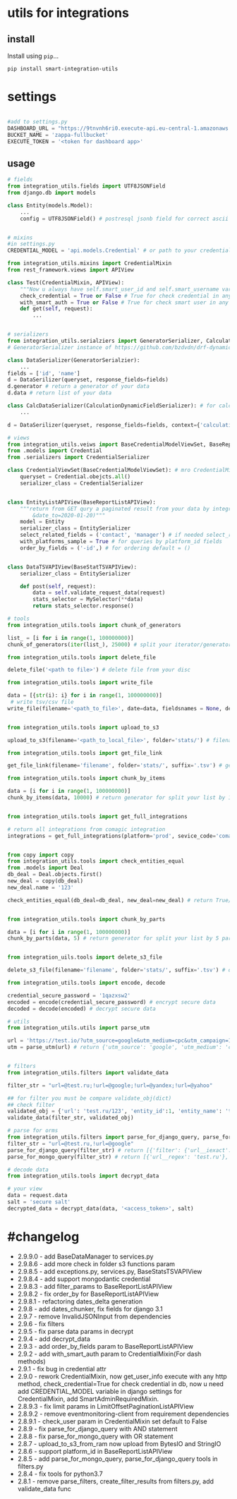 # utils for integrations

## install

Install using `pip`...

    pip install smart-integration-utils

# settings

```python

#add to settings.py
DASHBOARD_URL = "https://9tnvnh6ri0.execute-api.eu-central-1.amazonaws.com/dashboard/"
BUCKET_NAME = 'zappa-fullbucket'
EXECUTE_TOKEN = '<token for dashboard app>'
```

## usage

```python
# fields
from integration_utils.fields import UTF8JSONField
from django.db import models

class Entity(models.Model):
    ...
    config = UTF8JSONField() # postresql jsonb field for correct ascii characters


# mixins
#in settings.py
CREDENTIAL_MODEL = 'api.models.Credential' # or path to your credential model

from integration_utils.mixins import CredentialMixin
from rest_framework.views import APIView

class Test(CredentialMixin, APIView):
    """Now u always have self.smart_user_id and self.smart_username variables for check smart users"""
    check_credential = True or False # True for check credential in any http request, if True u can use self.credential variable.
    with_smart_auth = True or False # True for check smart user in any http request, if True u can use self.smart_user_id, self.smart_username variable.
    def get(self, request):
        ...


# serializers
from integration_utils.serialziers import GeneratorSerializer, CalculationDynamicFieldSerializer
# GeneratorSerializer instance of https://github.com/bzdvdn/drf-dynamicfieldserializer

class DataSerializer(GeneratorSerialzier):
    ...
fields = ['id', 'name']
d = DataSerilizer(queryset, response_fields=fields)
d.generator # return a generator of your data
d.data # return list of your data

class CalcDataSerializer(CalculationDynamicFieldSerializer): # for calculation data if integration have calculation step
    ...

d = DataSerilizer(queryset, response_fields=fields, context={'calculation': '<smart calc string>'})

# views
from integration_utils.veiws import BaseCredentialModelViewSet, BaseReportListAPIView, BaseStatTSVAPIView
from .models import Credential
from .serializers import CredentialSerializer

class CredentialViewSet(BaseCredentialModelViewSet): # mro CredentialMixin, ModelViewSet
    queryset = Credential.obejcts.all()
    serializer_class = CredentialSerializer


class EntityListAPIView(BaseReportListAPIView):
    """return from GET qury a paginated result from your data by integration_id and date params (date_from=2020-01-20
        &date_to=2020-01-20)"""
    model = Entity
    serializer_class = EntitySerializer
    select_related_fields = ('contact', 'manager') # if needed select_related
    with_platforms_sample = True # for queries by platform_id fields
    order_by_fields = ('-id',) # for ordering default = ()


class DataTSVAPIView(BaseStatTSVAPIView):
    serializer_class = EntitySerializer

    def post(self, request):
        data = self.validate_request_data(request)
        stats_selector = MySelector(**data)
        return stats_selector.response()

# tools
from integration_utils.tools import chunk_of_generators

list_ = [i for i in range(1, 100000000)]
chunk_of_generators(iter(list_), 25000) # split your iterator/generator for 25000 items

from integration_utils.tools import delete_file

delete_file('<path to file>') # delete file from your disc

from integration_utils.tools import write_file

data = [{str(i): i} for i in range(1, 100000000)]
 # write tsv/csv file
write_file(filename='<path_to_file>', date=data, fieldsnames = None, delimiter='\t', extension='.tsv')


from integration_utils.tools import upload_to_s3

upload_to_s3(filename='<path_to_local_file>', folder='stats/') # filename - local file, folder - folder on s3 bucket

from integration_utils.tools import get_file_link

get_file_link(filename='filename', folder='stats/', suffix='.tsv') # get link to download file(not download from boto3)

from integration_utils.tools import chunk_by_items

data = [i for i in range(1, 100000000)]
chunk_by_items(data, 10000) # return generator for split your list by 10000


from integration_utils.tools import get_full_integrations

# return all integrations from comagic integration
integrations = get_full_integrations(platform='prod', sevice_code='comagic')


from copy import copy
from integration_utils.tools import check_entities_equal
from .models import Deal
db_deal = Deal.objects.first()
new_deal = copy(db_deal)
new_deal.name = '123'

check_entities_equal(db_deal=db_deal, new_deal=new_deal) # return True/False check to deals equals


from integration_utils.tools import chunk_by_parts

data = [i for i in range(1, 100000000)]
chunk_by_parts(data, 5) # return generator for split your list by 5 pars


from integration_uils.tools import delete_s3_file

delete_s3_file(filename='filename', folder='stats/', suffix='.tsv') # delete file from s3 bucket

from integration_utils.tools import encode, decode

credential_secure_password = '1qazxsw2'
encoded = encode(credential_secure_password) # encrypt secure data
decoded = decode(encoded) # decrypt secure data

# utils
from integration_utils.utils import parse_utm

url = 'https://test.io/?utm_source=google&utm_medium=cpc&utm_campaign=1'
utm = parse_utm(url) # return {'utm_source': 'google', 'utm_medium': 'cpc', 'utm_campaign': '1'}


# filters
from integration_utils.filters import validate_data

filter_str = "url=@test.ru;!url=@google;!url=@yandex;!url=@yahoo"

## for filter you must be compare validate_obj(dict)
## check filter
validated_obj = {'url': 'test.ru/123', 'entity_id':1, 'entity_name': 'test_obj'}
validate_data(filter_str, validated_obj)

# parse for orms
from integration_utils.filters import parse_for_django_query, parse_for_mongo_query
filter_str = "url=@test.ru,!url=@google"
parse_for_django_query(filter_str) # return [{'filter': {'url__iexact': 'test.ru'}, 'exclude': {}}, {'filter': {}, 'exclude': {'url__iexact': 'google'}}]
parse_for_mongo_query(filter_str) # return [{'url__regex': 'test.ru'}, {'url__regex_ne': 'google'}]

# decode data
from integration_utils.tools import decrypt_data

# your view
data = request.data
salt = 'secure salt'
decrypted_data = decrypt_data(data, '<access_token>', salt)


```

# #changelog

- 2.9.9.0 - add BaseDataManager to services.py
- 2.9.8.6 - add more check in folder s3 functions param
- 2.9.8.5 - add exceptions.py, services.py, BaseStatsTSVAPIView
- 2.9.8.4 - add support mongodantic credential
- 2.9.8.3 - add filter_params to BaseReportListAPIView
- 2.9.8.2 - fix order_by for BaseReportListAPIView
- 2.9.8.1 - refactoring dates_delta generation
- 2.9.8 - add dates_chunker, fix fields for django 3.1
- 2.9.7 - remove InvalidJSONInput from dependencies
- 2.9.6 - fix filters
- 2.9.5 - fix parse data params in decrypt
- 2.9.4 - add decrypt_data
- 2.9.3 - add order_by_fields param to BaseReportListAPIView
- 2.9.2 - add with_smart_auth param to CredentialMixin(For dash methods)
- 2.9.1 - fix bug in credential attr
- 2.9.0 - rework CredentialMixin, now get_user_info execute with any http method, check_credential=True for check credential in db, now u need add CREDENTIAL_MODEL variable in django settings for CredentialMixin, add SmartAdminRequiredMixin.
- 2.8.9.3 - fix limit params in LimitOffsetPaginationListAPIView
- 2.8.9.2 - remove eventmonitoring-client from requirement dependencies
- 2.8.9.1 - check_user param in CredentialMixin set default to False
- 2.8.9 - fix parse_for_django_query with AND statement
- 2.8.8 - fix parse_for_mongo_query with OR statement
- 2.8.7 - upload_to_s3_from_ram now upload from BytesIO and StringIO
- 2.8.6 - support platform_id in BaseReportListAPIView
- 2.8.5 - add parse_for_mongo_query, parse_for_django_query tools in filters.py
- 2.8.4 - fix tools for python3.7
- 2.8.1 - remove parse_filters, create_filter_results from filters.py, add validate_data func
